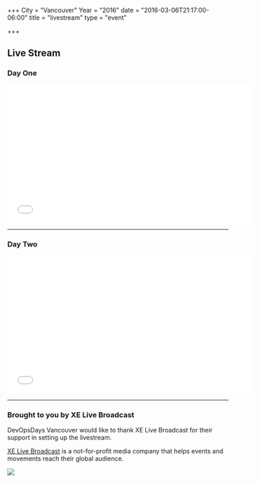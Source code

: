 +++
City = "Vancouver"
Year = "2016"
date = "2016-03-06T21:17:00-06:00"
title = "livestream"
type = "event"

+++


## Live Stream

<div>
    <div>
        <h3>Day One</h3>
        <iframe width="560" height="315" src="//www.youtube.com/embed/M2mnDiWJhOY" frameborder="0" allowfullscreen></iframe>
    </div>
    <div>
        <hr>
    </div>
    <div>
        <h3>Day Two</h3>
        <iframe width="560" height="315" src="//www.youtube.com/embed/JqoX3hpYhGk" frameborder="0" allowfullscreen></iframe>
    </div>
    <hr>
    <div>
        <h3>Brought to you by XE Live Broadcast</h3>
        <p>DevOpsDays Vancouver would like to thank XE Live Broadcast for their support in setting up the livestream.</p>
        <p><a href="http://www.xelivebroadcast.com/">XE Live Broadcast</a> is a not-for-profit media company that helps events and movements reach their global audience.</p>
        <img src="/events/2016-vancouver/logos/xe-live-broadcast.jpg">
    </div>
</div>
